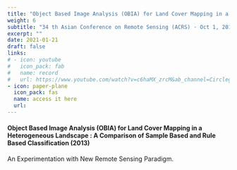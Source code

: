 ```yaml
---
title: "Object Based Image Analysis (OBIA) for Land Cover Mapping in a Heterogeneous Landscape : A Comparison of Sample Based and Rule Based Classification (2013)"
weight: 6
subtitle: "34 th Asian Conference on Remote Sensing (ACRS) · Oct 1, 2013"
excerpt: ""
date: 2021-01-21
draft: false
links:
# - icon: youtube
#   icon_pack: fab
#   name: record
#   url: https://www.youtube.com/watch?v=c6haMX_zrcM&ab_channel=CirclegeoMedia
- icon: paper-plane
  icon_pack: fas
  name: access it here
  url:
---
```


#### Object Based Image Analysis (OBIA) for Land Cover Mapping in a Heterogeneous Landscape : A Comparison of Sample Based and Rule Based Classification (2013)

An Experimentation with New Remote Sensing Paradigm.
